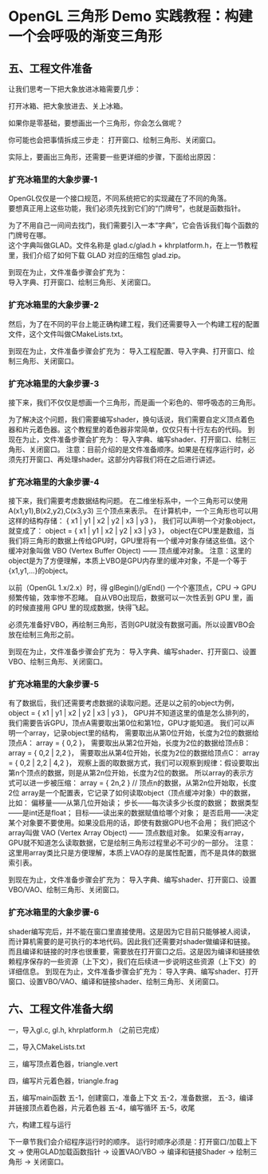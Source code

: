 # OpenGL 三角形 Demo 实践教程：构建一个会呼吸的渐变三角形

## 五、工程文件准备

让我们思考一下把大象放进冰箱需要几步：

打开冰箱、把大象放进去、关上冰箱。

如果你是零基础，要想画出一个三角形，你会怎么做呢？

你可能也会把事情拆成三步走： 
打开窗口、绘制三角形、关闭窗口。

实际上，要画出三角形，还需要一些更详细的步骤，下面给出原因：

### 扩充冰箱里的大象步骤-1

OpenGL仅仅是一个接口规范，不同系统把它的实现藏在了不同的角落。  
要想真正用上这些功能，我们必须先找到它们的“门牌号”，也就是函数指针。  

为了不用自己一间间去找门，我们需要引入一本“字典”，它会告诉我们每个函数的门牌号在哪。  
这个字典叫做GLAD。文件名称是 glad.c/glad.h + khrplatform.h，在上一节教程里，我们介绍了如何下载 GLAD 对应的压缩包 glad.zip。

到现在为止，文件准备步骤会扩充为：  
导入字典、打开窗口、绘制三角形、关闭窗口。

### 扩充冰箱里的大象步骤-2
然后，为了在不同的平台上能正确构建工程，我们还需要导入一个构建工程的配置文件，这个文件叫做CMakeLists.txt。

到现在为止，文件准备步骤会扩充为：
导入工程配置、导入字典、打开窗口、绘制三角形、关闭窗口。

### 扩充冰箱里的大象步骤-3
接下来，我们不仅仅是想画一个三角形，而是画一个彩色的、带呼吸态的三角形。

为了解决这个问题，我们需要编写shader，换句话说，我们需要自定义顶点着色器和片元着色器。这个教程里的着色器非常简单，仅仅只有十行左右的代码。
到现在为止，文件准备步骤会扩充为：
导入字典、编写shader、打开窗口、绘制三角形、关闭窗口。
注意：目前介绍的是文件准备顺序。如果是在程序运行时，必须先打开窗口、再处理shader。这部分内容我们将在之后进行讲述。

### 扩充冰箱里的大象步骤-4
接下来，我们需要考虑数据结构问题。
在二维坐标系中，一个三角形可以使用 A(x1,y1),B(x2,y2),C(x3,y3) 三个顶点来表示。
在计算机中，一个三角形也可以用这样的结构存储：
{ x1 | y1 | x2 | y2 | x3 | y3 }，
我们可以声明一个对象object，就变成了：
object = { x1 | y1 | x2 | y2 | x3 | y3 }，
object在CPU里是数组，当我们将三角形的数据上传给GPU时，GPU里将有一个缓冲对象存储这些值。这个缓冲对象叫做 VBO (Vertex Buffer Object) —— 顶点缓冲对象。
注意：这里的object是为了方便理解，本质上VBO是GPU内存里的缓冲对象，不是一个等于{x1,y1,...}的object。

以前（OpenGL 1.x/2.x）时，得 glBegin()/glEnd() 一个个塞顶点，CPU → GPU 频繁传输，效率惨不忍睹。
自从VBO出现后，数据可以一次性丢到 GPU 里，画的时候直接用 GPU 里的现成数据，快得飞起。

必须先准备好VBO，再绘制三角形，否则GPU就没有数据可画。所以设置VBO会放在绘制三角形之前。

到现在为止，文件准备步骤会扩充为：
导入字典、编写shader、打开窗口、设置VBO、绘制三角形、关闭窗口。

### 扩充冰箱里的大象步骤-5
有了数据后，我们还需要考虑数据的读取问题。还是以之前的object为例，
object = { x1 | y1 | x2 | y2 | x3 | y3 }，
GPU并不知道这里的值是怎么排列的，我们需要告诉GPU，顶点A需要取出第0位和第1位，GPU才能知道。
我们可以声明一个array，记录object里的结构，
需要取出从第0位开始，长度为2位的数据给顶点A：
array = { 0,2 }，
需要取出从第2位开始，长度为2位的数据给顶点B：
array = { 0,2 | 2,2 }，
需要取出从第4位开始，长度为2位的数据给顶点C：
array = { 0,2 | 2,2 | 4,2 }，
观察上面的取数据方式，我们可以观察到规律：假设要取出第n个顶点的数据，则是从第2n位开始，长度为2位的数据。
所以array的表示方式可以进一步被压缩：
array = { 2n,2 } // 顶点n的数据，从第2n位开始取，长度2位
array是一个配置表，它记录了如何读取object（顶点缓冲对象）中的数据，比如：
偏移量——从第几位开始读；
步长——每次读多少长度的数据；
数据类型——是int还是float；
目标——读出来的数据赋值给哪个对象；
是否启用——决定某个对象要不要使用。如果没启用的话，即使有数据GPU也不会用；
我们把这个array叫做 VAO (Vertex Array Object) —— 顶点数组对象。
如果没有array，GPU就不知道怎么读取数据，它是绘制三角形过程里必不可少的一部分。
注意：这里用array类比只是方便理解，本质上VAO存的是属性配置，而不是具体的数据索引表。

到现在为止，文件准备步骤会扩充为：
导入字典、编写shader、打开窗口、设置VBO/VAO、绘制三角形、关闭窗口。

### 扩充冰箱里的大象步骤-6
shader编写完后，并不能在窗口里直接使用。这是因为它目前只能够被人阅读，而计算机需要的是可执行的本地代码。因此我们还需要对shader做编译和链接。
而且编译和链接的时序也很重要，需要放在打开窗口之后。这是因为编译和链接依赖程序保存的一些资源（上下文），我们在后续进一步说明这些资源（上下文）的详细信息。
到现在为止，文件准备步骤会扩充为：
导入字典、编写shader、打开窗口、设置VBO/VAO、编译和链接shader、绘制三角形、关闭窗口。

## 六、工程文件准备大纲

一，导入gl.c, gl.h, khrplatform.h （之前已完成）

二，导入CMakeLists.txt

三，编写顶点着色器，triangle.vert

四，编写片元着色器，triangle.frag

五，编写main函数
五-1，创建窗口，准备上下文
五-2，准备数据，
五-3，编译并链接顶点着色器，片元着色器
五-4，编写循环
五-5，收尾

六，构建工程与运行



下一章节我们会介绍程序运行时的顺序。
运行时顺序必须是：打开窗口/加载上下文 → 使用GLAD加载函数指针 → 设置VAO/VBO → 编译和链接Shader → 绘制三角形 → 关闭窗口。
